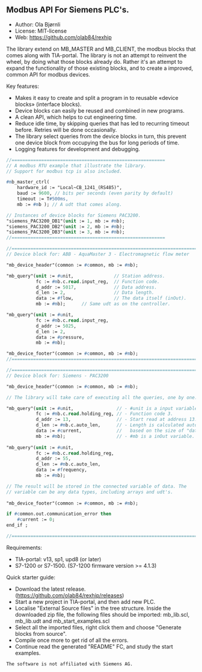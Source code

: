 Modbus API For Siemens PLC's.
---------------------------------------------

- Author:   Ola Bjørnli
- License:  MIT-license
- Web:      https://github.com/olab84/rexhip

The library extend on MB_MASTER and MB_CLIENT, the modbus blocks that comes along with TIA-portal. The library is not an attempt to reinvent the wheel, by doing what those blocks already do. Rather it's an attempt to expand the functionality of those existing blocks, and to create a improved, common API for modbus devices.

Key features:
 - Makes it easy to create and split a program in to reusable «device blocks» (interface blocks).
 - Device blocks can easily be reused and combined in new programs.
 - A clean API, which helps to cut engineering time.
 - Reduce idle time, by skipping queries that has led to recurring timeout before. Retries will be done occasionally.
 - The library select queries from the device blocks in turn, this prevent one device block from occupying the bus for long periods of time.
 - Logging features for development and debugging.

```pascal
//=========================================================
// A modbus RTU example that illustrate the library. 
// Support for modbus tcp is also included.

#mb_master_ctrl(
    hardware_id := "Local~CB_1241_(RS485)", 
    baud := 9600, // bits per seconds (even parity by default)
    timeout := T#500ms,       
    mb := #mb ); // A udt that comes along.

// Instances of device blocks for Siemens PAC3200. 
"siemens_PAC3200_DB1"(unit := 1, mb := #mb);
"siemens_PAC3200_DB2"(unit := 2, mb := #mb);
"siemens_PAC3200_DB3"(unit := 3, mb := #mb);
//=========================================================
```


```pascal
//=======================================================================
// Device block for: ABB - AquaMaster 3 - Electromagnetic flow meter

"mb_device_header"(common := #common, mb := #mb);

"mb_query"(unit := #unit,               // Station address.
           fc := #mb.c.read.input_reg,  // Function code.
           d_addr := 5017,              // Data address.
           d_len := 2,                  // Data length.
           data := #flow,               // The data itself (inOut).
           mb := #mb);      // Same udt as on the controller.

"mb_query"(unit := #unit,
           fc := #mb.c.read.input_reg,
           d_addr := 5025,
           d_len := 2,
           data := #pressure,
           mb := #mb);

"mb_device_footer"(common := #common, mb := #mb);
//=======================================================================
```


```pascal
//=======================================================================
// Device block for: Siemens - PAC3200

"mb_device_header"(common := #common, mb := #mb);

// The library will take care of executing all the queries, one by one. 

"mb_query"(unit := #unit,                // - #unit is a input variable.
           fc := #mb.c.read.holding_reg, // - Function code 3.
           d_addr := 13,                 // - Start read at address 13.
           d_len := #mb.c.auto_len,      // - Length is calculated automatically 
           data := #current,             //   based on the size of "data".
           mb := #mb);                   // - #mb is a inOut variable.
                                          
"mb_query"(unit := #unit,                 
           fc := #mb.c.read.holding_reg, 
           d_addr := 55,                  
           d_len := #mb.c.auto_len,       
           data := #frequency,             
           mb := #mb);                     

// The result will be stored in the connected variable of data. The 
// variable can be any data types, including arrays and udt's.         		   
		   
"mb_device_footer"(common := #common, mb := #mb);

if #common.out.communication_error then
    #current := 0;
end_if ;

//=======================================================================
```
   
Requirements:
 - TIA-portal: v13, sp1, upd8 (or later)
 - S7-1200 or S7-1500. (S7-1200 firmware version >= 4.1.3)

Quick starter guide:
 - Download the latest release. (https://github.com/olab84/rexhip/releases)
 - Start a new project in TIA-portal, and then add new PLC.
 - Localise "External Source files" in the tree structure. Inside the downloaded zip file, the following files should be imported: 
   mb_lib.scl, mb_lib.udt and mb_start_examples.scl
 - Select all the imported files, right click them and choose "Generate blocks from source".
 - Compile once more to get rid of all the errors.
 - Continue read the generated "README" FC, and study the start examples.

```
The software is not affiliated with Siemens AG.
```  
